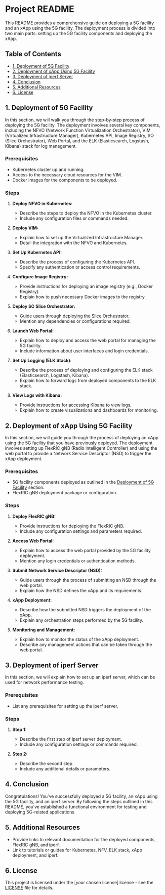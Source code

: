 # Project README

This README provides a comprehensive guide on deploying a 5G facility and an xApp using the 5G facility. The deployment process is divided into two main parts: setting up the 5G facility components and deploying the xApp.

## Table of Contents

- [1. Deployment of 5G Facility](#deployment-of-5g-facility)
- [2. Deployment of xApp Using 5G Facility](#deployment-of-xapp-using-5g-facility)
- [3. Deployment of iperf Server](#deployment-of-iperf-server)
- [4. Conclusion](#conclusion)
- [5. Additional Resources](#additional-resources)
- [6. License](#license)

## 1. Deployment of 5G Facility

In this section, we will walk you through the step-by-step process of deploying the 5G facility. The deployment involves several key components, including the NFVO (Network Function Virtualization Orchestrator), VIM (Virtualized Infrastructure Manager), Kubernetes API, Image Registry, SO (Slice Orchestrator), Web Portal, and the ELK (Elasticsearch, Logstash, Kibana) stack for log management.

### Prerequisites

- Kubernetes cluster up and running.
- Access to the necessary cloud resources for the VIM.
- Docker images for the components to be deployed.

### Steps

1. **Deploy NFVO in Kubernetes:**
   - Describe the steps to deploy the NFVO in the Kubernetes cluster.
   - Include any configuration files or commands needed.

2. **Deploy VIM:**
   - Explain how to set up the Virtualized Infrastructure Manager.
   - Detail the integration with the NFVO and Kubernetes.

3. **Set Up Kubernetes API:**
   - Describe the process of configuring the Kubernetes API.
   - Specify any authentication or access control requirements.

4. **Configure Image Registry:**
   - Provide instructions for deploying an image registry (e.g., Docker Registry).
   - Explain how to push necessary Docker images to the registry.

5. **Deploy SO Slice Orchestrator:**
   - Guide users through deploying the Slice Orchestrator.
   - Mention any dependencies or configurations required.

6. **Launch Web Portal:**
   - Explain how to deploy and access the web portal for managing the 5G facility.
   - Include information about user interfaces and login credentials.

7. **Set Up Logging (ELK Stack):**
   - Describe the process of deploying and configuring the ELK stack (Elasticsearch, Logstash, Kibana).
   - Explain how to forward logs from deployed components to the ELK stack.

8. **View Logs with Kibana:**
   - Provide instructions for accessing Kibana to view logs.
   - Explain how to create visualizations and dashboards for monitoring.

## 2. Deployment of xApp Using 5G Facility

In this section, we will guide you through the process of deploying an xApp using the 5G facility that you have previously deployed. The deployment involves setting up FlexRIC gNB (Radio Intelligent Controller) and using the web portal to provide a Network Service Descriptor (NSD) to trigger the xApp deployment.

### Prerequisites

- 5G facility components deployed as outlined in the [Deployment of 5G Facility](#deployment-of-5g-facility) section.
- FlexRIC gNB deployment package or configuration.

### Steps

1. **Deploy FlexRIC gNB:**
   - Provide instructions for deploying the FlexRIC gNB.
   - Include any configuration settings and parameters required.

2. **Access Web Portal:**
   - Explain how to access the web portal provided by the 5G facility deployment.
   - Mention any login credentials or authentication methods.

3. **Submit Network Service Descriptor (NSD):**
   - Guide users through the process of submitting an NSD through the web portal.
   - Explain how the NSD defines the xApp and its requirements.

4. **xApp Deployment:**
   - Describe how the submitted NSD triggers the deployment of the xApp.
   - Explain any orchestration steps performed by the 5G facility.

5. **Monitoring and Management:**
   - Explain how to monitor the status of the xApp deployment.
   - Describe any management actions that can be taken through the web portal.

## 3. Deployment of iperf Server

In this section, we will explain how to set up an iperf server, which can be used for network performance testing.

### Prerequisites

- List any prerequisites for setting up the iperf server.

### Steps

1. **Step 1:**
   - Describe the first step of iperf server deployment.
   - Include any configuration settings or commands required.

2. **Step 2:**
   - Describe the second step.
   - Include any additional details or parameters.

## 4. Conclusion

Congratulations! You've successfully deployed a 5G facility, an xApp using the 5G facility, and an iperf server. By following the steps outlined in this README, you've established a functional environment for testing and deploying 5G-related applications.

## 5. Additional Resources

- Provide links to relevant documentation for the deployed components, FlexRIC gNB, and iperf.
- Link to tutorials or guides for Kubernetes, NFV, ELK stack, xApp deployment, and iperf.

## 6. License

This project is licensed under the [your chosen license] license - see the [LICENSE](LICENSE) file for details.
